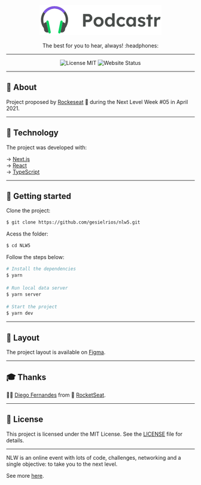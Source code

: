 <p align="center">
    <img src="/public/logo.svg" alt="Logo"/><br><br>
    The best for you to hear, always! :headphones:<br>
</p>

------------

<p align="center">
    <img src="https://img.shields.io/github/license/Goytai/NLW5?color=6f48c9&style=for-the-badge" alt="License MIT" />
    <img src="https://img.shields.io/website?down_color=red&down_message=offline&style=for-the-badge&up_color=6f48c9&up_message=online&url=https%3A%2F%2Fnlw5.vercel.app%2F" alt="Website Status" />
</p>

------------
<h2>📖 About</h2>

Project proposed by <a href="https://rocketseat.com.br/" target="_blank">Rockeseat</a> 🚀 during the Next Level Week #05 in April 2021.

------------
<h2>🧪 Technology</h2>

The project was developed with:

&rarr; <a href="https://nextjs.org/" target="_blank">Next.js</a> <br>
&rarr; <a href="https://reactjs.org" target="_blank">React</a> <br>
&rarr; <a href="https://www.typescriptlang.org/" target="_blank">TypeScript</a> <br>

------------
<h2>🔌 Getting started</h2>
Clone the project:

```bash
$ git clone https://github.com/gesielrios/nlw5.git
```

Acess the folder:

```bash
$ cd NLW5
```

Follow the steps below:
```bash
# Install the dependencies
$ yarn

# Run local data server
$ yarn server

# Start the project
$ yarn dev
```
------------
<h2>🔖 Layout</h2>
The project layout is available on <a href="https://www.figma.com/file/is9KGod2KJ8eINasYTA0ad/Podcastr" target="_blank">Figma</a>.

------------
<h2>🎓 Thanks</h2>

👨‍🏫 <a href="https://github.com/diego3g">Diego Fernandes</a> from 🚀 <a href="https://rocketseat.com.br/">RocketSeat</a>.

------------
<h2>📝 License</h2>
This project is licensed under the MIT License. See the <a href="https://github.com/Goytai/NLW5/blob/master/LICENSE">LICENSE</a> file for details.

------------

NLW is an online event with lots of code, challenges, networking and a single objective: to take you to the next level.

See more <a href="https://nextlevelweek.com/" target="_blank">here</a>.
